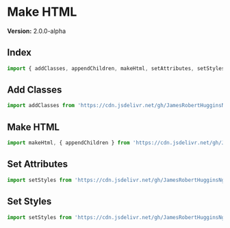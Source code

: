 # Make HTML

**Version:** 2.0.0-alpha

## Index

``` JavaScript
import { addClasses, appendChildren, makeHtml, setAttributes, setStyles } from 'https://cdn.jsdelivr.net/gh/JamesRobertHugginsNgo/make-html@2.0.0-alpha/index.js';
```

## Add Classes

``` JavaScript
import addClasses from 'https://cdn.jsdelivr.net/gh/JamesRobertHugginsNgo/make-html@2.0.0-alpha/add-classes.js';
```

## Make HTML

``` JavaScript
import makeHtml, { appendChildren } from 'https://cdn.jsdelivr.net/gh/JamesRobertHugginsNgo/make-html@2.0.0-alpha/make-html.js';
```

## Set Attributes

``` JavaScript
import setStyles from 'https://cdn.jsdelivr.net/gh/JamesRobertHugginsNgo/make-html@2.0.0-alpha/set-attributes.js';
```

## Set Styles

``` JavaScript
import setStyles from 'https://cdn.jsdelivr.net/gh/JamesRobertHugginsNgo/make-html@2.0.0-alpha/set-styles.js';
```
